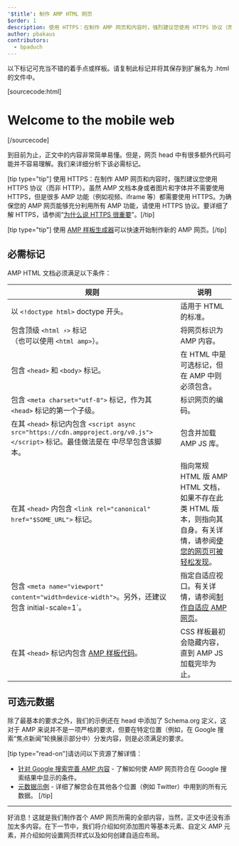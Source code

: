 ```yaml
---
'$title': 制作 AMP HTML 网页
$order: 1
description: 使用 HTTPS：在制作 AMP 网页和内容时，强烈建议您使用 HTTPS 协议（而非 HTTP）。虽然 AMP 文档本身或者图片和字体并不需要…
author: pbakaus
contributors:
  - bpaduch
---
```


以下标记可充当不错的着手点或样板。请复制此标记并将其保存到扩展名为 .html 的文件中。

[sourcecode:html]

<!doctype html>
<html amp lang="en">
  <head>
    <meta charset="utf-8">
    <script async src="https://cdn.ampproject.org/v0.js"></script>
    <title>Hello, AMPs</title>
    <link rel="canonical" href="{{doc.url}}">
    <meta name="viewport" content="width=device-width">
    <script type="application/ld+json">
      {
        "@context": "http://schema.org",
        "@type": "NewsArticle",
        "headline": "Open-source framework for publishing content",
        "datePublished": "2015-10-07T12:02:41Z",
        "image": [
          "logo.jpg"
        ]
      }
    </script>
    <style amp-boilerplate>body{-webkit-animation:-amp-start 8s steps(1,end) 0s 1 normal both;-moz-animation:-amp-start 8s steps(1,end) 0s 1 normal both;-ms-animation:-amp-start 8s steps(1,end) 0s 1 normal both;animation:-amp-start 8s steps(1,end) 0s 1 normal both}@-webkit-keyframes -amp-start{from{visibility:hidden}to{visibility:visible}}@-moz-keyframes -amp-start{from{visibility:hidden}to{visibility:visible}}@-ms-keyframes -amp-start{from{visibility:hidden}to{visibility:visible}}@-o-keyframes -amp-start{from{visibility:hidden}to{visibility:visible}}@keyframes -amp-start{from{visibility:hidden}to{visibility:visible}}</style><noscript><style amp-boilerplate>body{-webkit-animation:none;-moz-animation:none;-ms-animation:none;animation:none}</style></noscript>
  </head>
  <body>
    <h1>Welcome to the mobile web</h1>
  </body>
</html>
[/sourcecode]

到目前为止，正文中的内容非常简单易懂。但是，网页 head 中有很多额外代码可能并不容易理解。我们来详细分析下该必需标记。

[tip type="tip"] 使用 HTTPS：在制作 AMP 网页和内容时，强烈建议您使用 HTTPS 协议（而非 HTTP）。虽然 AMP 文档本身或者图片和字体并不需要使用 HTTPS，但是很多 AMP 功能（例如视频、iframe 等）都需要使用 HTTPS。为确保您的 AMP 网页能够充分利用所有 AMP 功能，请使用 HTTPS 协议。要详细了解 HTTPS，请参阅“[为什么说 HTTPS 很重要](https://developers.google.com/web/fundamentals/security/encrypt-in-transit/why-https)”。[/tip]

[tip type="tip"] 使用 [AMP 样板生成器](/boilerplate)可以快速开始制作新的 AMP 网页。[/tip]

## 必需标记

AMP HTML 文档必须满足以下条件：

| 规则                                                                                                                                                | 说明                                                                                                                                                                                             |
| --------------------------------------------------------------------------------------------------------------------------------------------------- | ------------------------------------------------------------------------------------------------------------------------------------------------------------------------------------------------ |
| 以 `<!doctype html>` doctype 开头。                                                                                                                 | 适用于 HTML 的标准。                                                                                                                                                                             |
| 包含顶级 `<html ⚡>` 标记<br>（也可以使用 `<html amp>`）。                                                                                          | 将网页标识为 AMP 内容。                                                                                                                                                                          |
| 包含 `<head>` 和 `<body>` 标记。                                                                                                                    | 在 HTML 中是可选标记，但在 AMP 中则必须包含。                                                                                                                                                    |
| 包含 `<meta charset="utf-8">` 标记，作为其 `<head>` 标记的第一个子级。                                                                              | 标识网页的编码。                                                                                                                                                                                 |
| 在其 `<head>` 标记内包含 `<script async src="https://cdn.ampproject.org/v0.js"></script>` 标记。最佳做法是在 <code><head></code> 中尽早包含该脚本。 | 包含并加载 AMP JS 库。                                                                                                                                                                           |
| 在其 `<head>` 内包含 `<link rel="canonical" href="$SOME_URL">` 标记。                                                                               | 指向常规 HTML 版 AMP HTML 文档，如果不存在此类 HTML 版本，则指向其自身。有关详情，请参阅[使您的网页可被轻松发现](../../../../documentation/guides-and-tutorials/optimize-measure/discovery.md)。 |
| 包含 `<meta name="viewport" content="width=device-width">`。另外，还建议包含 initial-scale=1`。                                                     | 指定自适应视口。有关详情，请参阅[制作自适应 AMP 网页](../../../../documentation/guides-and-tutorials/develop/style_and_layout/responsive_design.md)。                                            |
| 在其 `<head>` 标记内包含 [AMP 样板代码](../../../../documentation/guides-and-tutorials/learn/spec/amp-boilerplate.md)。                             | CSS 样板最初会隐藏内容，直到 AMP JS 加载完毕为止。                                                                                                                                               |

## 可选元数据

除了最基本的要求之外，我们的示例还在 head 中添加了 Schema.org 定义，这对于 AMP 来说并不是一项严格的要求，但要在特定位置（例如，在 Google 搜索“焦点新闻”轮换展示部分中）分发内容，则是必须满足的要求。

[tip type="read-on"]请访问以下资源了解详情：

- [针对 Google 搜索完善 AMP 内容](https://developers.google.com/amp/docs) - 了解如何使 AMP 网页符合在 Google 搜索结果中显示的条件。
- [元数据示例](https://github.com/ampproject/amphtml/tree/main/examples/metadata-examples) - 详细了解您会在其他各个位置（例如 Twitter）中用到的所有元数据。
  [/tip]

<hr>

好消息！这就是我们制作首个 AMP 网页所需的全部内容，当然，正文中还没有添加太多内容。在下一节中，我们将介绍如何添加图片等基本元素、自定义 AMP 元素，并介绍如何设置网页样式以及如何创建自适应布局。
